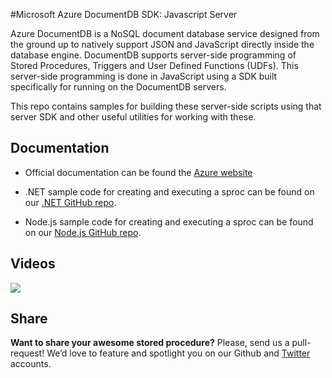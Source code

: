 #Microsoft Azure DocumentDB SDK: Javascript Server

Azure DocumentDB is a NoSQL document database service designed from the ground up to natively support JSON and JavaScript directly inside the database engine. DocumentDB supports server-side programming of Stored Procedures, Triggers and User Defined Functions (UDFs). This server-side programming is done in JavaScript using a SDK built specifically for running on the DocumentDB servers.

This repo contains samples for building these server-side scripts using that server SDK and other useful utilities for working with these.

## Documentation

* Official documentation can be found the [Azure website](http://azure.microsoft.com/en-us/documentation/articles/documentdb-programming/)

* .NET sample code for creating and executing a sproc can be found on our [.NET GitHub repo](https://github.com/Azure/azure-documentdb-net/tree/master/samples/code-samples/ServerSideScripts).

* Node.js sample code for creating and executing a sproc can be found on our [Node.js GitHub repo](https://github.com/Azure/azure-documentdb-node/tree/master/samples/DocumentDB.Samples.ServerSideScripts).

## Videos

<a href="https://channel9.msdn.com/Blogs/Windows-Azure/Azure-Demo-A-Quick-Intro-to-Azure-DocumentDBs-Server-Side-Javascript"><img src="http://acom.azurecomcdn.net/80C57D/blogmedia/blogmedia/2015/04/20/video-thumbnail-280x160.png"/></a>


## Share

**Want to share your awesome stored procedure?** Please, send us a pull-request! We’d love to feature and spotlight you on our Github and [Twitter](https://twitter.com/documentdb) accounts.
